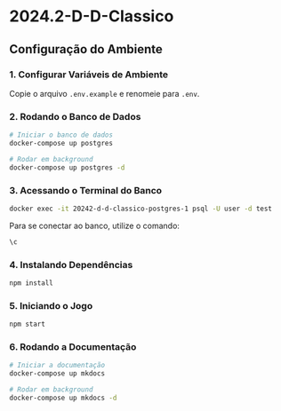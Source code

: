 # 2024.2-D-D-Classico

## Configuração do Ambiente

### 1. Configurar Variáveis de Ambiente
Copie o arquivo `.env.example` e renomeie para `.env`.

### 2. Rodando o Banco de Dados
```bash
# Iniciar o banco de dados
docker-compose up postgres

# Rodar em background
docker-compose up postgres -d
```

### 3. Acessando o Terminal do Banco
```bash
docker exec -it 20242-d-d-classico-postgres-1 psql -U user -d test
```
Para se conectar ao banco, utilize o comando:
```bash
\c
```

### 4. Instalando Dependências
```bash
npm install
```

### 5. Iniciando o Jogo
```bash
npm start
```

### 6. Rodando a Documentação
```bash
# Iniciar a documentação
docker-compose up mkdocs

# Rodar em background
docker-compose up mkdocs -d
